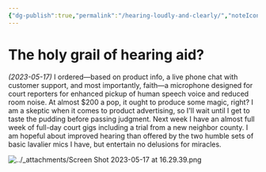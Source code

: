 ```yaml
---
{"dg-publish":true,"permalink":"/hearing-loudly-and-clearly/","noteIcon":"2"}
---
```


# The holy grail of hearing aid?

*(2023-05-17)* I ordered—based on product info, a live phone chat with customer support, and most importantly, faith—a microphone designed for court reporters for enhanced pickup of human speech voice and reduced room noise. At almost $200 a pop, it ought to produce some magic, right? I am a skeptic when it comes to product advertising, so I'll wait until I get to taste the pudding before passing judgment. Next week I have an almost full week of full-day court gigs including a trial from a new neighbor county. I am hopeful about improved hearing than offered by the two humble sets of basic lavalier mics I have, but entertain no delusions for miracles.

![../_attachments/Screen Shot 2023-05-17 at 16.29.39.png](/img/user/_attachments/Screen%20Shot%202023-05-17%20at%2016.29.39.png)